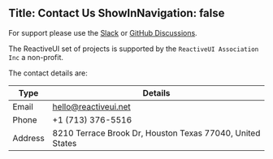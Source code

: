 Title: Contact Us
ShowInNavigation: false
---

For support please use the [Slack](/slack) or [GitHub Discussions](https://github.com/reactiveui/ReactiveUI/discussions).

The ReactiveUI set of projects is supported by the `ReactiveUI Association Inc` a non-profit.

The contact details are:

| Type | Details |
| --- | --- |
| Email | hello@reactiveui.net |
| Phone | +1 (713) 376-5516 |
| Address | 8210 Terrace Brook Dr, Houston Texas 77040, United States |

